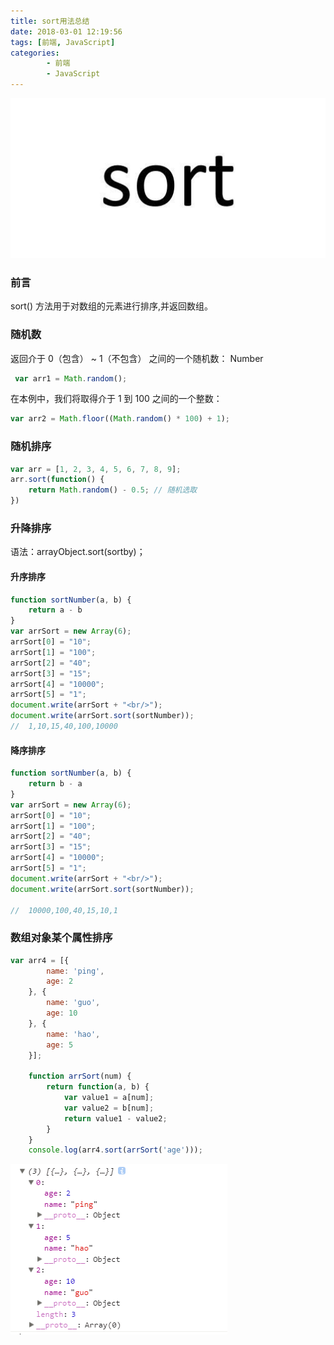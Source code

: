 ```yaml
---
title: sort用法总结
date: 2018-03-01 12:19:56
tags: [前端, JavaScript]
categories: 
        - 前端
        - JavaScript
---
```


![sort用法总结](/images/sort.jpg)
<!-- more -->
### 前言
sort() 方法用于对数组的元素进行排序,并返回数组。
### 随机数
返回介于 0（包含） ~ 1（不包含） 之间的一个随机数： Number
```js
 var arr1 = Math.random();
``` 
在本例中，我们将取得介于 1 到 100 之间的一个整数：

```js
var arr2 = Math.floor((Math.random() * 100) + 1);
```
### 随机排序
```js
var arr = [1, 2, 3, 4, 5, 6, 7, 8, 9];
arr.sort(function() {
    return Math.random() - 0.5; // 随机选取
})
```
### 升降排序
语法：arrayObject.sort(sortby)；
#### 升序排序
```js
function sortNumber(a, b) {
    return a - b
}
var arrSort = new Array(6);
arrSort[0] = "10";
arrSort[1] = "100";
arrSort[2] = "40";
arrSort[3] = "15";
arrSort[4] = "10000";
arrSort[5] = "1";
document.write(arrSort + "<br/>");
document.write(arrSort.sort(sortNumber));
//  1,10,15,40,100,10000
```

#### 降序排序
```js
function sortNumber(a, b) {
    return b - a 
}
var arrSort = new Array(6);
arrSort[0] = "10";
arrSort[1] = "100";
arrSort[2] = "40";
arrSort[3] = "15";
arrSort[4] = "10000";
arrSort[5] = "1";
document.write(arrSort + "<br/>");
document.write(arrSort.sort(sortNumber));

//  10000,100,40,15,10,1
```
### 数组对象某个属性排序
```js
var arr4 = [{
        name: 'ping',
        age: 2
    }, {
        name: 'guo',
        age: 10
    }, {
        name: 'hao',
        age: 5
    }];

    function arrSort(num) {
        return function(a, b) {
            var value1 = a[num];
            var value2 = b[num];
            return value1 - value2;
        }
    }
    console.log(arr4.sort(arrSort('age')));
```
![数组对象某个属性排序](/images/sort1.png)